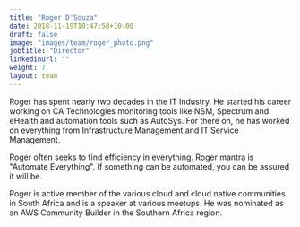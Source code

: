 ```yaml
---
title: "Roger D'Souza"
date: 2018-11-19T10:47:58+10:00
draft: false
image: "images/team/roger_photo.png"
jobtitle: "Director"
linkedinurl: ""
weight: 7
layout: team
---
```


Roger has spent nearly two decades in the IT Industry. He started his career working on CA Technologies monitoring tools like NSM, Spectrum and
eHealth and automation tools such as AutoSys. For there on, he has worked on everything from Infrastructure Management and IT Service Management.

Roger often seeks to find efficiency in everything. Roger mantra is "Automate Everything". If something can be automated, you can be assured it will be. 

Roger is active member of the various cloud and cloud native communities in South Africa and is a speaker at various meetups. He was nominated as an AWS Community Builder in the Southern Africa region.

